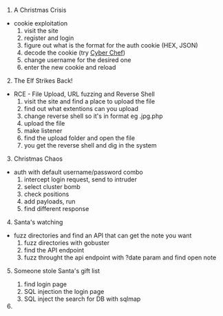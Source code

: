1. A Christmas Crisis
- cookie exploitation
	1. visit the site
	2. register and login
	3. figure out what is the format for the auth cookie (HEX, JSON)
	4. decode the cookie (try [Cyber Chef](http://icyberchef.com/))
	5. change username for the desired one
	6. enter the new cookie and reload

2. The Elf Strikes Back!
- RCE - File Upload, URL fuzzing and Reverse Shell
	1. visit the site and find a place to upload the file
	2. find out what extentions can you upload
	3. change reverse shell so it's in format eg .jpg.php
	4. upload the file
	5. make listener
	6. find the upload folder and open the file
	7. you get the reverse shell and dig in the system

3. Christmas Chaos
- auth with default username/password combo
	1. intercept login request, send to intruder
	2. select cluster bomb
	3. check positions
	4. add payloads, run
	5. find different response


4. Santa's watching
- fuzz directories and find an API that can get the note you want
	1. fuzz directories with gobuster
	2. find the API endpoint
	3. fuzz throught the api endpoint with ?date param and find open note

5. Someone stole Santa's gift list
	1. find login page
	2. SQL injection the login page
	3. SQL inject the search for DB with sqlmap

6. 
